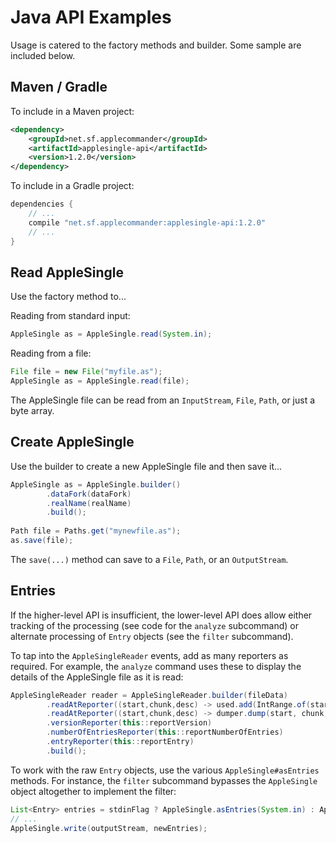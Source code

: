 # Java API Examples

Usage is catered to the factory methods and builder.  Some sample are included below.

## Maven / Gradle

To include in a Maven project:

```xml
<dependency>
    <groupId>net.sf.applecommander</groupId>
    <artifactId>applesingle-api</artifactId>
    <version>1.2.0</version>
</dependency>
```

To include in a Gradle project:

```groovy
dependencies {
    // ...
    compile "net.sf.applecommander:applesingle-api:1.2.0"
    // ...
}
```

## Read AppleSingle

Use the factory method to...

Reading from standard input:

```java
AppleSingle as = AppleSingle.read(System.in);
```

Reading from a file:

```java
File file = new File("myfile.as");
AppleSingle as = AppleSingle.read(file);
```

The AppleSingle file can be read from an `InputStream`, `File`, `Path`, or just a byte array.

## Create AppleSingle

Use the builder to create a new AppleSingle file and then save it...

```java
AppleSingle as = AppleSingle.builder()
        .dataFork(dataFork)
        .realName(realName)
        .build();
        
Path file = Paths.get("mynewfile.as"); 
as.save(file);
```

The `save(...)` method can save to a `File`, `Path`, or an `OutputStream`.

## Entries

If the higher-level API is insufficient, the lower-level API does allow either tracking of the processing
(see code for the `analyze` subcommand) or alternate processing of `Entry` objects (see the `filter`
subcommand).

To tap into the `AppleSingleReader` events, add as many reporters as required.  For example, the `analyze`
command uses these to display the details of the AppleSingle file as it is read:

```java
AppleSingleReader reader = AppleSingleReader.builder(fileData)
        .readAtReporter((start,chunk,desc) -> used.add(IntRange.of(start, start + chunk.length)))
        .readAtReporter((start,chunk,desc) -> dumper.dump(start, chunk, desc))
        .versionReporter(this::reportVersion)
        .numberOfEntriesReporter(this::reportNumberOfEntries)
        .entryReporter(this::reportEntry)
        .build();
```

To work with the raw `Entry` objects, use the various `AppleSingle#asEntries` methods. For instance, the
`filter` subcommand bypasses the `AppleSingle` object altogether to implement the filter:

```java
List<Entry> entries = stdinFlag ? AppleSingle.asEntries(System.in) : AppleSingle.asEntries(inputFile);
// ...
AppleSingle.write(outputStream, newEntries);
```
